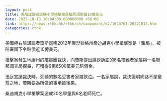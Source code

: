 ```yaml
---
layout: post
title: 美陰謀論者謊稱小學槍擊案是騙局須賠償10億美元
date: 2022-10-13 10:04:00.000000000 +08:00
link: https://news.rthk.hk/rthk/ch/component/k2/1670761-20221013.htm
categories: rthk
---
```


美國極右陰謀論者瓊斯謊稱2012年康湼狄格州桑迪胡克小學槍擊案是「騙局」，被陪審團下令賠償近10億美元。

槍擊案發生地康州的陪審團裁決，向瓊斯提出誹謗訴訟的8名罹難者家屬與一名聯邦調查局探員，可獲得9億6500萬美元賠償金。

法庭宣讀裁決時，旁聽的數名受害者家屬飲泣。一名家屬說，裁決證明網路不是蠻荒之地，瓊斯要為所做的事承擔後果。

桑迪胡克小學槍擊案造成20名學童與6名老師死亡。
